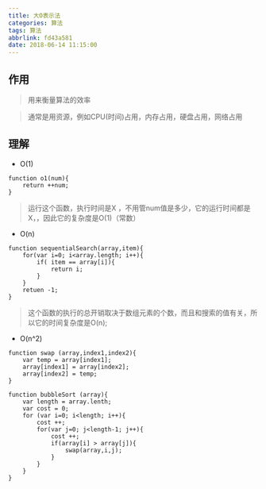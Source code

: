 ```yaml
---
title: 大O表示法
categories: 算法
tags: 算法
abbrlink: fd43a581
date: 2018-06-14 11:15:00
---
```


## 作用

> 用来衡量算法的效率

> 通常是用资源，例如CPU(时间)占用，内存占用，硬盘占用，网络占用

## 理解

* O(1)

```
function o1(num){
    return ++num;
}
```
>  运行这个函数，执行时间是X ，不用管num值是多少，它的运行时间都是X，，因此它的复杂度是O(1)（常数）

* O(n)

```
function sequentialSearch(array,item){
    for(var i=0; i<array.length; i++){
        if( item == array[i]){
            return i;
        }
    }
    retuen -1;
}

```
> 这个函数的执行的总开销取决于数组元素的个数，而且和搜索的值有关，所以它的时间复杂度是O(n);

* O(n^2)

```
function swap (array,index1,index2){
    var temp = array[index1];
    array[index1] = array[index2];
    array[index2] = temp;
}

function bubbleSort (array){
    var length = array.lenth;
    var cost = 0;
    for (var i=0; i<length; i++){
        cost ++;
        for(var j=0; j<length-1; j++){
            cost ++;
            if(array[i] > array[j]){
                swap(array,i,j);
            }
        }
    }
}
```